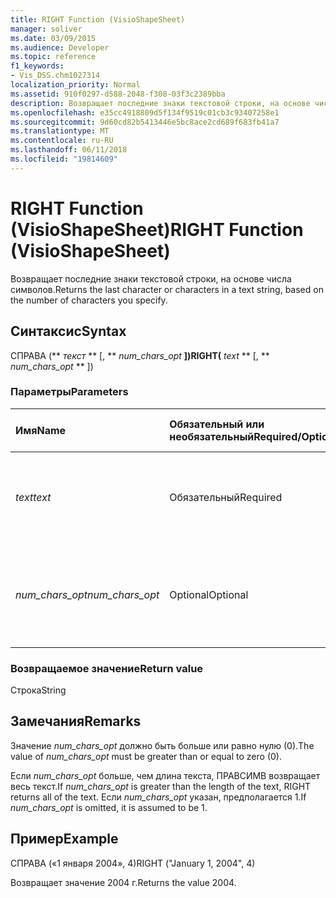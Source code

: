 ```yaml
---
title: RIGHT Function (VisioShapeSheet)
manager: soliver
ms.date: 03/09/2015
ms.audience: Developer
ms.topic: reference
f1_keywords:
- Vis_DSS.chm1027314
localization_priority: Normal
ms.assetid: 910f0297-d588-2048-f308-03f3c2389bba
description: Возвращает последние знаки текстовой строки, на основе числа символов.
ms.openlocfilehash: e35cc4918809d5f134f9519c01cb3c93407258e1
ms.sourcegitcommit: 9d60cd82b5413446e5bc8ace2cd689f683fb41a7
ms.translationtype: MT
ms.contentlocale: ru-RU
ms.lasthandoff: 06/11/2018
ms.locfileid: "19814609"
---
```

# <a name="right-function-visioshapesheet"></a><span data-ttu-id="bdee4-103">RIGHT Function (VisioShapeSheet)</span><span class="sxs-lookup"><span data-stu-id="bdee4-103">RIGHT Function (VisioShapeSheet)</span></span>

<span data-ttu-id="bdee4-104">Возвращает последние знаки текстовой строки, на основе числа символов.</span><span class="sxs-lookup"><span data-stu-id="bdee4-104">Returns the last character or characters in a text string, based on the number of characters you specify.</span></span>
  
## <a name="syntax"></a><span data-ttu-id="bdee4-105">Синтаксис</span><span class="sxs-lookup"><span data-stu-id="bdee4-105">Syntax</span></span>

<span data-ttu-id="bdee4-106">СПРАВА (** *текст* ** [, ** *num_chars_opt* **])</span><span class="sxs-lookup"><span data-stu-id="bdee4-106">RIGHT(** *text* ** [, ** *num_chars_opt* ** ])</span></span> 
  
### <a name="parameters"></a><span data-ttu-id="bdee4-107">Параметры</span><span class="sxs-lookup"><span data-stu-id="bdee4-107">Parameters</span></span>

|<span data-ttu-id="bdee4-108">**Имя**</span><span class="sxs-lookup"><span data-stu-id="bdee4-108">**Name**</span></span>|<span data-ttu-id="bdee4-109">**Обязательный или необязательный**</span><span class="sxs-lookup"><span data-stu-id="bdee4-109">**Required/Optional**</span></span>|<span data-ttu-id="bdee4-110">**Тип данных**</span><span class="sxs-lookup"><span data-stu-id="bdee4-110">**Data Type**</span></span>|<span data-ttu-id="bdee4-111">**Описание**</span><span class="sxs-lookup"><span data-stu-id="bdee4-111">**Description**</span></span>|
|:-----|:-----|:-----|:-----|
| <span data-ttu-id="bdee4-112">_text_</span><span class="sxs-lookup"><span data-stu-id="bdee4-112">_text_</span></span> <br/> |<span data-ttu-id="bdee4-113">Обязательный</span><span class="sxs-lookup"><span data-stu-id="bdee4-113">Required</span></span>  <br/> |<span data-ttu-id="bdee4-114">**Строка**</span><span class="sxs-lookup"><span data-stu-id="bdee4-114">**String**</span></span> <br/> | <span data-ttu-id="bdee4-115">Текстовая строка, содержащая знаки, которые нужно извлечь.</span><span class="sxs-lookup"><span data-stu-id="bdee4-115">The text string containing the characters you want to extract.</span></span>  <br/> |
| <span data-ttu-id="bdee4-116">_num_chars_opt_</span><span class="sxs-lookup"><span data-stu-id="bdee4-116">_num_chars_opt_</span></span> <br/> |<span data-ttu-id="bdee4-117">Optional</span><span class="sxs-lookup"><span data-stu-id="bdee4-117">Optional</span></span>  <br/> |<span data-ttu-id="bdee4-118">**Число**</span><span class="sxs-lookup"><span data-stu-id="bdee4-118">**Number**</span></span> <br/> |<span data-ttu-id="bdee4-119">Число знаков, которое вы хотите извлечь.</span><span class="sxs-lookup"><span data-stu-id="bdee4-119">The number of characters you want to extract.</span></span> <span data-ttu-id="bdee4-120">Значение по умолчанию — 1.</span><span class="sxs-lookup"><span data-stu-id="bdee4-120">The default is 1.</span></span>  <br/> |
   
### <a name="return-value"></a><span data-ttu-id="bdee4-121">Возвращаемое значение</span><span class="sxs-lookup"><span data-stu-id="1">Return value</span></span>

<span data-ttu-id="bdee4-122">Строка</span><span class="sxs-lookup"><span data-stu-id="bdee4-122">String</span></span>
  
## <a name="remarks"></a><span data-ttu-id="bdee4-123">Замечания</span><span class="sxs-lookup"><span data-stu-id="bdee4-123">Remarks</span></span>

<span data-ttu-id="bdee4-124">Значение _num_chars_opt_ должно быть больше или равно нулю (0).</span><span class="sxs-lookup"><span data-stu-id="bdee4-124">The value of  _num_chars_opt_ must be greater than or equal to zero (0).</span></span> 
  
<span data-ttu-id="bdee4-125">Если _num_chars_opt_ больше, чем длина текста, ПРАВСИМВ возвращает весь текст.</span><span class="sxs-lookup"><span data-stu-id="bdee4-125">If  _num_chars_opt_ is greater than the length of the text, RIGHT returns all of the text.</span></span> <span data-ttu-id="bdee4-126">Если _num_chars_opt_ указан, предполагается 1.</span><span class="sxs-lookup"><span data-stu-id="bdee4-126">If  _num_chars_opt_ is omitted, it is assumed to be 1.</span></span> 
  
## <a name="example"></a><span data-ttu-id="bdee4-127">Пример</span><span class="sxs-lookup"><span data-stu-id="bdee4-127">Example</span></span>

<span data-ttu-id="bdee4-128">СПРАВА («1 января 2004», 4)</span><span class="sxs-lookup"><span data-stu-id="bdee4-128">RIGHT ("January 1, 2004", 4)</span></span> 
  
<span data-ttu-id="bdee4-129">Возвращает значение 2004 г.</span><span class="sxs-lookup"><span data-stu-id="bdee4-129">Returns the value 2004.</span></span> 
  

